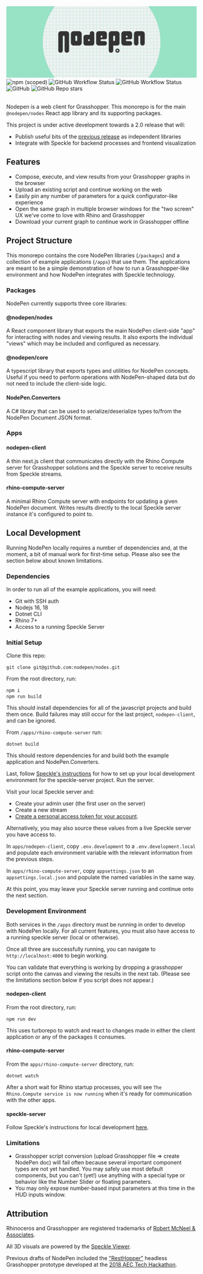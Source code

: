 <img src="np-banner.png" >

<div>
<img alt="npm (scoped)" src="https://img.shields.io/npm/v/%40nodepen/nodes?style=flat-square&color=%2398E2C6">
<img alt="GitHub Workflow Status" src="https://img.shields.io/github/actions/workflow/status/nodepen/nodes/ci-nodes.yml?label=nodes&style=flat-square">
<img alt="GitHub Workflow Status" src="https://img.shields.io/github/actions/workflow/status/nodepen/nodes/ci-converters.yml?label=converters&style=flat-square">
<img alt="GitHub" src="https://img.shields.io/github/license/nodepen/nodes?style=flat-square">
<img alt="GitHub Repo stars" src="https://img.shields.io/github/stars/nodepen/nodes?style=social">
</div>
<br />

Nodepen is a web client for Grasshopper. This monorepo is for the main `@nodepen/nodes` React app library and its supporting packages.

This project is under active development towards a 2.0 release that will:

- Publish useful bits of the [previous release](https://github.com/nodepen/nodes/releases/tag/1.0.0) as independent libraries
- Integrate with Speckle for backend processes and frontend visualization

## Features

- Compose, execute, and view results from your Grasshopper graphs in the browser
- Upload an existing script and continue working on the web
- Easily pin any number of parameters for a quick configurator-like experience
- Open the same graph in multiple browser windows for the "two screen" UX we've come to love with Rhino and Grasshopper
- Download your current graph to continue work in Grasshopper offline

## Project Structure

This monorepo contains the core NodePen libraries (`/packages`) and a collection of example applications (`/apps`) that use them. The applications are meant to be a simple demonstration of how to run a Grasshopper-like environment and how NodePen integrates with Speckle technology.

### Packages

NodePen currently supports three core libraries:

#### @nodepen/nodes

A React component library that exports the main NodePen client-side "app" for interacting with nodes and viewing results. It also exports the individual "views" which may be included and configured as necessary.

#### @nodepen/core

A typescript library that exports types and utilities for NodePen concepts. Useful if you need to perform operations with NodePen-shaped data but do not need to include the client-side logic.

#### NodePen.Converters

A C# library that can be used to serialize/deserialize types to/from the NodePen Document JSON format.

### Apps

#### nodepen-client

A thin next.js client that communicates directly with the Rhino Compute server for Grasshopper solutions and the Speckle server to receive results from Speckle streams.

#### rhino-compute-server

A minimal Rhino Compute server with endpoints for updating a given NodePen document. Writes results directly to the local Speckle server instance it's configured to point to.

## Local Development

Running NodePen locally requires a number of dependencies and, at the moment, a bit of manual work for first-time setup. Please also see the section below about known limitations.

### Dependencies

In order to run all of the example applications, you will need:

- Git with SSH auth
- Nodejs 16, 18
- Dotnet CLI
- Rhino 7+
- Access to a running Speckle Server

### Initial Setup

Clone this repo:

```
git clone git@github.com:nodepen/nodes.git
```

From the root directory, run:

```
npm i
npm run build
```

This should install dependencies for all of the javascript projects and build them once. Build failures may still occur for the last project, `nodepen-client`, and can be ignored.

From `/apps/rhino-compute-server` run:

```
dotnet build
```

This should restore dependencies for and build both the example application and NodePen.Converters.

Last, follow [Speckle's instructions](https://speckle.guide/dev/server-local-dev.html) for how to set up your local development environment for the speckle-server project. Run the server.

Visit your local Speckle server and:

- Create your admin user (the first user on the server)
- Create a new stream
- [Create a personal access token for your account](https://speckle.guide/dev/tokens.html).

Alternatively, you may also source these values from a live Speckle server you have access to.

In `apps/nodepen-client`, copy `.env.development` to a `.env.development.local` and populate each environment variable with the relevant information from the previous steps.

In `apps/rhino-compute-server`, copy `appsettings.json` to an `appsettings.local.json` and populate the named variables in the same way.

At this point, you may leave your Speckle server running and continue onto the next section.

### Development Environment

Both services in the `/apps` directory must be running in order to develop with NodePen locally. For all current features, you must also have access to a running speckle server (local or otherwise).

Once all three are successfully running, you can navigate to `http://localhost:4000` to begin working.

You can validate that everything is working by dropping a grasshopper script onto the canvas and viewing the results in the next tab. (Please see the limitations section below if you script does not appear.)

#### nodepen-client

From the root directory, run:

```
npm run dev
```

This uses turborepo to watch and react to changes made in either the client application or any of the packages it consumes.

#### rhino-compute-server

From the `apps/rhino-compute-server` directory, run:

```
dotnet watch
```

After a short wait for Rhino startup processes, you will see `The Rhino.Compute service is now running` when it's ready for communication with the other apps.

#### speckle-server

Follow Speckle's instructions for local development [here](https://speckle.guide/dev/server-local-dev.html).

### Limitations

- Grasshopper script conversion (upload Grasshopper file => create NodePen doc) will fail often because several important component types are not yet handled. You may safely use most default components, but you can't (yet!) use anything with a special type or behavior like the Number Slider or floating parameters.
- You may only expose number-based input parameters at this time in the HUD inputs window.

## Attribution

Rhinoceros and Grasshopper are registered trademarks of [Robert McNeel & Associates](https://www.rhino3d.com).

All 3D visuals are powered by the [Speckle Viewer](https://github.com/specklesystems/speckle-server/tree/main/packages/viewer).

Previous drafts of NodePen included the ["RestHopper"](https://github.com/RESThopper/resthopper.grasshopper) headless Grasshopper prototype developed at the [2018 AEC Tech Hackathon](http://core.thorntontomasetti.com/aec-tech-2018/aec-tech-2018-hackathon/2018-aec-tech-hackathon-github-repos/).
